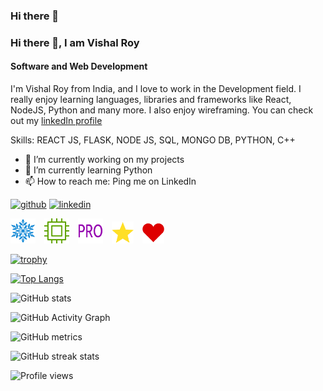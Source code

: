 ### Hi there 👋

### Hi there 👋, I am Vishal Roy
#### Software and Web Development
I'm Vishal Roy from India, and I love to work in the Development field. I really enjoy learning languages, libraries and frameworks like React, NodeJS, Python and many more. I also enjoy wireframing. You can check out my [linkedIn profile](https://www.linkedin.com/in/vishal-roy-67770a17a/)

Skills: REACT JS, FLASK, NODE JS, SQL, MONGO DB, PYTHON, C++

- 🔭 I’m currently working on my projects 
- 🌱 I’m currently learning Python 
- 📫 How to reach me: Ping me on LinkedIn 


[<img src='https://cdn.jsdelivr.net/npm/simple-icons@3.0.1/icons/github.svg' alt='github' height='40'>](https://github.com/vishalroy1234)  [<img src='https://cdn.jsdelivr.net/npm/simple-icons@3.0.1/icons/linkedin.svg' alt='linkedin' height='40'>](https://www.linkedin.com/in/vishal-roy-67770a17a/)  

<a href='https://archiveprogram.github.com/'><img src='https://raw.githubusercontent.com/acervenky/animated-github-badges/master/assets/acbadge.gif' width='40' height='40'></a> <a href='https://docs.github.com/en/developers'><img src='https://raw.githubusercontent.com/acervenky/animated-github-badges/master/assets/devbadge.gif' width='40' height='40'></a> <a href='https://github.com/pricing'><img src='https://raw.githubusercontent.com/acervenky/animated-github-badges/master/assets/pro.gif' width='40' height='40'></a> <a href='https://stars.github.com/'><img src='https://raw.githubusercontent.com/acervenky/animated-github-badges/master/assets/starbadge.gif' width='35' height='35'></a> <a href='https://docs.github.com/en/github/supporting-the-open-source-community-with-github-sponsors'><img src='https://raw.githubusercontent.com/acervenky/animated-github-badges/master/assets/sponsorbadge.gif' width='35' height='35'></a> 

[![trophy](https://github-profile-trophy.vercel.app/?username=vishalroy1234)](https://github.com/ryo-ma/github-profile-trophy)

[![Top Langs](https://github-readme-stats.vercel.app/api/top-langs/?username=vishalroy1234)](https://github.com/anuraghazra/github-readme-stats)

![GitHub stats](https://github-readme-stats.vercel.app/api?username=vishalroy1234&show_icons=true)  

![GitHub Activity Graph](https://activity-graph.herokuapp.com/graph?username=vishalroy1234)  

![GitHub metrics](https://metrics.lecoq.io/vishalroy1234)  

![GitHub streak stats](https://github-readme-streak-stats.herokuapp.com/?user=vishalroy1234)  

![Profile views](https://gpvc.arturio.dev/vishalroy1234)  

